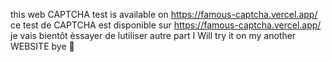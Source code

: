 this web CAPTCHA test is available on https://famous-captcha.vercel.app/
ce test de CAPTCHA est disponible sur https://famous-captcha.vercel.app/
je vais bientôt èssayer de lutiliser autre part 
I Will try it on my another WEBSITE 
bye 👀
